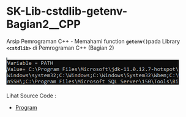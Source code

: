 # SK-Lib-cstdlib-getenv-Bagian2__CPP
Arsip Pemrograman C++ - Memahami function <code><b>getenv()</b></code>pada Library <code><b>&lt;cstdlib></b></code> di Pemrograman C++ (Bagian 2)<br><br>
<img src="https://github.com/RizkyKhapidsyah/SK-Lib-cstdlib-getenv-Bagian2__CPP/blob/master/SK-Lib-cstdlib-getenv-Bagian2__CPP/x64/result/001.PNG"><br><br>
Lihat Source Code : <br>
- <a href="https://github.com/RizkyKhapidsyah/SK-Lib-cstdlib-getenv-Bagian2__CPP/blob/master/SK-Lib-cstdlib-getenv-Bagian2__CPP/Source.cpp">Program</a>
